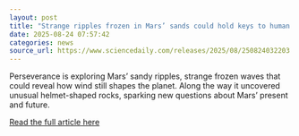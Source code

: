 ```yaml
---
layout: post
title: "Strange ripples frozen in Mars’ sands could hold keys to human survival"
date: 2025-08-24 07:57:42 
categories: news
source_url: https://www.sciencedaily.com/releases/2025/08/250824032203.htm
---
```


Perseverance is exploring Mars’ sandy ripples, strange frozen waves that could reveal how wind still shapes the planet. Along the way it uncovered unusual helmet-shaped rocks, sparking new questions about Mars’ present and future.

[Read the full article here](https://www.sciencedaily.com/releases/2025/08/250824032203.htm)
